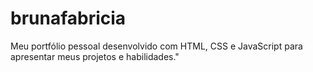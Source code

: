 # brunafabricia
Meu portfólio pessoal desenvolvido com HTML, CSS e JavaScript para apresentar meus projetos e habilidades."
